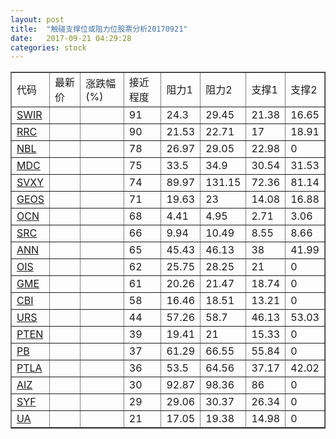```yaml
---
layout: post
title:  "触碰支撑位或阻力位股票分析20170921"
date:   2017-09-21 04:29:28
categories: stock
---
```

<script type="text/javascript">
var stockList = []
stockList.push('gb_swir');
stockList.push('gb_rrc');
stockList.push('gb_nbl');
stockList.push('gb_mdc');
stockList.push('gb_svxy');
stockList.push('gb_geos');
stockList.push('gb_ocn');
stockList.push('gb_src');
stockList.push('gb_ann');
stockList.push('gb_ois');
stockList.push('gb_gme');
stockList.push('gb_cbi');
stockList.push('gb_urs');
stockList.push('gb_pten');
stockList.push('gb_pb');
stockList.push('gb_ptla');
stockList.push('gb_aiz');
stockList.push('gb_syf');
stockList.push('gb_ua');
</script>
<table border="1">
 <tr>
 <td>代码</td>
 <td>最新价</td>
 <td>涨跌幅(%)</td>
 <td>接近程度</td>
 <td>阻力1</td>
 <td>阻力2</td>
 <td>支撑1</td>
 <td>支撑2</td>
</tr>
  <tr id="swir" class="green">
  <td><a href="http://stock.finance.sina.com.cn/usstock/quotes/SWIR.html" target="_blank">SWIR</a></td><td></td><td></td><td>91</td><td>24.3</td><td>29.45</td><td>21.38</td><td>16.65</td></tr>
  <tr id="rrc" class="green">
  <td><a href="http://stock.finance.sina.com.cn/usstock/quotes/RRC.html" target="_blank">RRC</a></td><td></td><td></td><td>90</td><td>21.53</td><td>22.71</td><td>17</td><td>18.91</td></tr>
  <tr id="nbl" class="red">
  <td><a href="http://stock.finance.sina.com.cn/usstock/quotes/NBL.html" target="_blank">NBL</a></td><td></td><td></td><td>78</td><td>26.97</td><td>29.05</td><td>22.98</td><td>0</td></tr>
  <tr id="mdc" class="green">
  <td><a href="http://stock.finance.sina.com.cn/usstock/quotes/MDC.html" target="_blank">MDC</a></td><td></td><td></td><td>75</td><td>33.5</td><td>34.9</td><td>30.54</td><td>31.53</td></tr>
  <tr id="svxy" class="red">
  <td><a href="http://stock.finance.sina.com.cn/usstock/quotes/SVXY.html" target="_blank">SVXY</a></td><td></td><td></td><td>74</td><td>89.97</td><td>131.15</td><td>72.36</td><td>81.14</td></tr>
  <tr id="geos" class="green">
  <td><a href="http://stock.finance.sina.com.cn/usstock/quotes/GEOS.html" target="_blank">GEOS</a></td><td></td><td></td><td>71</td><td>19.63</td><td>23</td><td>14.08</td><td>16.88</td></tr>
  <tr id="ocn" class="green">
  <td><a href="http://stock.finance.sina.com.cn/usstock/quotes/OCN.html" target="_blank">OCN</a></td><td></td><td></td><td>68</td><td>4.41</td><td>4.95</td><td>2.71</td><td>3.06</td></tr>
  <tr id="src" class="green">
  <td><a href="http://stock.finance.sina.com.cn/usstock/quotes/SRC.html" target="_blank">SRC</a></td><td></td><td></td><td>66</td><td>9.94</td><td>10.49</td><td>8.55</td><td>8.66</td></tr>
  <tr id="ann" class="red">
  <td><a href="http://stock.finance.sina.com.cn/usstock/quotes/ANN.html" target="_blank">ANN</a></td><td></td><td></td><td>65</td><td>45.43</td><td>46.13</td><td>38</td><td>41.99</td></tr>
  <tr id="ois" class="red">
  <td><a href="http://stock.finance.sina.com.cn/usstock/quotes/OIS.html" target="_blank">OIS</a></td><td></td><td></td><td>62</td><td>25.75</td><td>28.25</td><td>21</td><td>0</td></tr>
  <tr id="gme" class="red">
  <td><a href="http://stock.finance.sina.com.cn/usstock/quotes/GME.html" target="_blank">GME</a></td><td></td><td></td><td>61</td><td>20.26</td><td>21.47</td><td>18.74</td><td>0</td></tr>
  <tr id="cbi" class="red">
  <td><a href="http://stock.finance.sina.com.cn/usstock/quotes/CBI.html" target="_blank">CBI</a></td><td></td><td></td><td>58</td><td>16.46</td><td>18.51</td><td>13.21</td><td>0</td></tr>
  <tr id="urs" class="green">
  <td><a href="http://stock.finance.sina.com.cn/usstock/quotes/URS.html" target="_blank">URS</a></td><td></td><td></td><td>44</td><td>57.26</td><td>58.7</td><td>46.13</td><td>53.03</td></tr>
  <tr id="pten" class="green">
  <td><a href="http://stock.finance.sina.com.cn/usstock/quotes/PTEN.html" target="_blank">PTEN</a></td><td></td><td></td><td>39</td><td>19.41</td><td>21</td><td>15.33</td><td>0</td></tr>
  <tr id="pb" class="green">
  <td><a href="http://stock.finance.sina.com.cn/usstock/quotes/PB.html" target="_blank">PB</a></td><td></td><td></td><td>37</td><td>61.29</td><td>66.55</td><td>55.84</td><td>0</td></tr>
  <tr id="ptla" class="red">
  <td><a href="http://stock.finance.sina.com.cn/usstock/quotes/PTLA.html" target="_blank">PTLA</a></td><td></td><td></td><td>36</td><td>53.5</td><td>64.56</td><td>37.17</td><td>42.02</td></tr>
  <tr id="aiz" class="green">
  <td><a href="http://stock.finance.sina.com.cn/usstock/quotes/AIZ.html" target="_blank">AIZ</a></td><td></td><td></td><td>30</td><td>92.87</td><td>98.36</td><td>86</td><td>0</td></tr>
  <tr id="syf" class="red">
  <td><a href="http://stock.finance.sina.com.cn/usstock/quotes/SYF.html" target="_blank">SYF</a></td><td></td><td></td><td>29</td><td>29.06</td><td>30.37</td><td>26.34</td><td>0</td></tr>
  <tr id="ua" class="green">
  <td><a href="http://stock.finance.sina.com.cn/usstock/quotes/UA.html" target="_blank">UA</a></td><td></td><td></td><td>21</td><td>17.05</td><td>19.38</td><td>14.98</td><td>0</td></tr>
</table>
